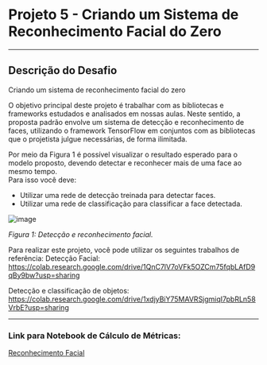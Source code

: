 # Projeto 5 - Criando um Sistema de Reconhecimento Facial do Zero
_____________________________________________________________________________________________________________________________________________________________________

## Descrição do Desafio

Criando um sistema de reconhecimento facial do zero 
 
O objetivo principal deste projeto é trabalhar com as bibliotecas e frameworks estudados e analisados em nossas aulas. Neste sentido, a proposta padrão envolve um sistema de detecção e reconhecimento de faces, utilizando o framework TensorFlow em conjuntos com as bibliotecas que o projetista julgue necessárias, de forma ilimitada.  
 
Por meio da Figura 1 é possível visualizar o resultado esperado para o modelo proposto, devendo detectar e reconhecer mais de uma face ao mesmo tempo.  
Para isso você deve: 

 - Utilizar uma rede de detecção treinada para detectar faces. 
 - Utilizar uma rede de classificação para classificar a face detectada. 

![image](https://user-images.githubusercontent.com/116984176/232254950-005909b1-791e-47cf-87ed-5f89364f3865.png)

_Figura 1: Detecção e reconhecimento facial._

Para realizar este projeto, você pode utilizar os seguintes trabalhos de referência: 
Detecção Facial: 
https://colab.research.google.com/drive/1QnC7lV7oVFk5OZCm75fqbLAfD9qBy9bw?usp=sharing 
 
Detecção e classificação de objetos:  
https://colab.research.google.com/drive/1xdjyBiY75MAVRSjgmiqI7pbRLn58VrbE?usp=sharing 
_____________________________________________________________________________________________________________________________________________________________________

### Link para Notebook de Cálculo de Métricas:

[Reconhecimento Facial]()
